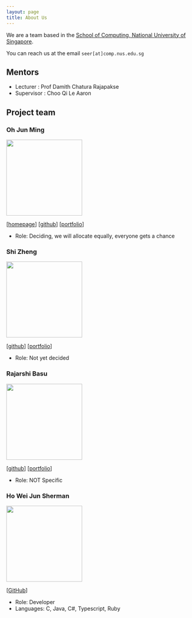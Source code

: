 ```yaml
---
layout: page
title: About Us
---
```


We are a team based in the [School of Computing, National University of Singapore](http://www.comp.nus.edu.sg).

You can reach us at the email `seer[at]comp.nus.edu.sg`
## Mentors
* Lecturer : Prof Damith Chatura Rajapakse
* Supervisor : Choo Qi Le Aaron

## Project team

### Oh Jun Ming

<img src="images/ohjunming.png" width="200px">

[[homepage](http://www.comp.nus.edu.sg/~damithch)]
[[github](https://github.com/OhJunMing)]
[[portfolio](team/OhJunMing.md)]

* Role: Deciding, we will allocate equally, everyone gets a chance

### Shi Zheng

<img src="images/shizheng001.png" width="200px">

[[github](http://github.com/ShiZheng001)]
[[portfolio](team/johndoe.md)]

* Role: Not yet decided

### Rajarshi Basu

<img src="images/rajobasu.png" width="200px">

[[github](http://github.com/rajobasu)] 
[[portfolio](team/johndoe.md)]

* Role: NOT Specific


### Ho Wei Jun Sherman

<img src="images/nighoggdatatype.png" width="200px">

[[GitHub](https://github.com/nighoggDatatype)]

* Role: Developer
* Languages: C, Java, C#, Typescript, Ruby

